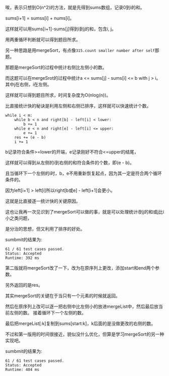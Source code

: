 唉，表示只想到O(n^2)的方法，就是先得到sums数组，记录0到i的和。

sums[i+1] = sumss[i] + nums[i]。

这样就可以用sums[i+1]-sums[j]得到i到j的和，包含i, j。

用两重循环判断就可以得到题目所求。

另一种思路是用mergeSort，有点像`315.count smaller number after self`那题。

那题是mergeSort的过程中统计右侧比左侧小的数。

而这题可以在mergeSrot的过程中统计a <= sums[j] - sums[i] <= b with j > i。
其中j在右侧，i在左侧。

这样就可以得到题目所求，时间复杂度为O(nlog(n))。

比直接统计快的秘诀是利用左侧和右侧已排序，这样就可以快速统计个数。

```
while i < m:
    while b < n and right[b] - left[i] < lower:
        b += 1
    while e < n and right[e] - left[i] <= upper:
        e += 1
    res += (e - b)
    i += 1
```

b记录符合条件>=lower的开端，e记录刚好不符合<=upper的结尾，

这样就可以得到从左侧的i到右侧的和符合条件的个数，即(e - b)。

且当循环下一个左侧的i时，b，e不用重新恢复起点，因为其一定是符合两个循环条件的。

因为left[i+1] > left[i]所以right[b或e] - left[i+1]会更小。

这就是比直接逐一统计快的关键原因。

这也让我再一次见识到了mergeSort可以做的事，就是可以处理统计i到j的和或j比i小之类问题，

是分治的思想，但又利用了排序的好处。

sumbmit的结果为:
```
61 / 61 test cases passed.
Status: Accepted
Runtime: 392 ms
```

第二版就将mergeSort改了一下，改为在原序列上更改，添加start和end两个参数。

另外返回的是res。

其实mergeSort的关键在于当只有一个元素的时候就返回。

然后在原序列上改可以逐一把右侧中比左侧小的放进mergeList中，然后最后放当前左侧的数。
接着循环下一个左侧的数。

最后把mergeList[:k]复制到sums[start:k]，k后面的是没做更改的右侧的数。

不过和第一版用的时间很接近，貌似没什么优化，但算是学习mergeSort的另一种实现吧。

sumbmit的结果为:
```
61 / 61 test cases passed.
Status: Accepted
Runtime: 404 ms
```

